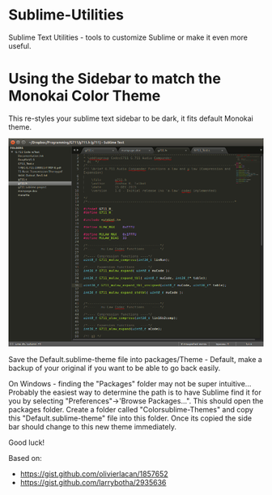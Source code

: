 # Sublime-Utilities
Sublime Text Utilities - tools to customize Sublime or make it even more useful.

# Using the Sidebar to match the Monokai Color Theme

This re-styles your sublime text sidebar to be dark, it fits default Monokai theme.

![Monokai sidebar](https://github.com/talbot-j/Sublime-Utilities/blob/master/Sidebar-Colorization/sublime_dark_sidebar.png)

Save the Default.sublime-theme file into packages/Theme - Default, make a backup of your original if you want to be able to go back easily.

On Windows - finding the "Packages" folder may not be super intuitive...  Probably the easiest way to determine the path is to have Sublime find it for you by selecting "Preferences"->'Browse Packages...".  This should open the packages folder.
Create a folder called "Colorsublime-Themes" and copy this "Default.sublime-theme" file into this folder.  Once its copied the side bar should change to this new theme immediately.

Good luck!

Based on:

* https://gist.github.com/olivierlacan/1857652
* https://gist.github.com/larrybotha/2935636